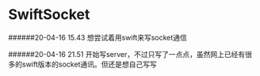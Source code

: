 # SwiftSocket


######20-04-16 15.43 想尝试着用swift来写socket通信

######20-04-16 21.51 开始写server，不过只写了一点点，虽然网上已经有很多的swift版本的socket通讯。但还是想自己写写